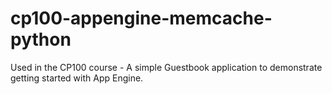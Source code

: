 # cp100-appengine-memcache-python
Used in the CP100 course - A simple Guestbook application to demonstrate getting started with App Engine.
